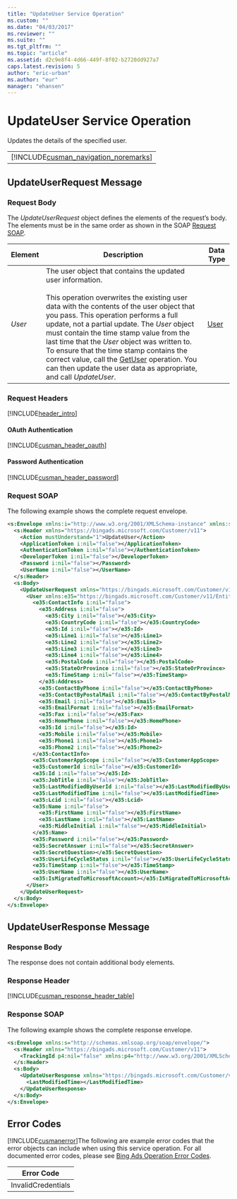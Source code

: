 ```yaml
---
title: "UpdateUser Service Operation"
ms.custom: ""
ms.date: "04/03/2017"
ms.reviewer: ""
ms.suite: ""
ms.tgt_pltfrm: ""
ms.topic: "article"
ms.assetid: d2c9e8f4-4d66-449f-8f02-b2720dd927a7
caps.latest.revision: 5
author: "eric-urban"
ms.author: "eur"
manager: "ehansen"
---
```

# UpdateUser Service Operation
Updates the details of the specified user.

||
|-|
|[!INCLUDE[cusman_navigation_noremarks](../customer-api/includes/cusman-navigation-noremarks.md)]|

## <a name="request"></a>UpdateUserRequest Message

### Request Body
The *UpdateUserRequest* object defines the elements of the request’s body. The elements must be in the same order as shown in the SOAP [Request SOAP](#request_soap).

|Element|Description|Data Type|
|-----------|---------------|-------------|
|*User*|The user object that contains the updated user information.<br /><br />This operation overwrites the existing user data with the contents of the user object that you pass. This operation performs a full update, not a partial update. The *User* object must contain the time stamp value from the last time that the *User* object was written to. To ensure that the time stamp contains the correct value, call the [GetUser](../customer-api/getuser-service-operation.md) operation. You can then update the user data as appropriate, and call *UpdateUser*.|[User](../customer-api/user-data-object.md)|

### Request Headers
[!INCLUDE[header_intro](../customer-api/includes/header-intro.md)]
#### OAuth Authentication
[!INCLUDE[cusman_header_oauth](../customer-api/includes/cusman-header-oauth.md)]
#### Password Authentication
[!INCLUDE[cusman_header_password](../customer-api/includes/cusman-header-password.md)]
### <a name="request_soap"></a>Request SOAP
The following example shows the complete request envelope.

```xml
<s:Envelope xmlns:i="http://www.w3.org/2001/XMLSchema-instance" xmlns:s="http://schemas.xmlsoap.org/soap/envelope/">
  <s:Header xmlns="https://bingads.microsoft.com/Customer/v11">
    <Action mustUnderstand="1">UpdateUser</Action>
    <ApplicationToken i:nil="false"></ApplicationToken>
    <AuthenticationToken i:nil="false"></AuthenticationToken>
    <DeveloperToken i:nil="false"></DeveloperToken>
    <Password i:nil="false"></Password>
    <UserName i:nil="false"></UserName>
  </s:Header>
  <s:Body>
    <UpdateUserRequest xmlns="https://bingads.microsoft.com/Customer/v11">
      <User xmlns:e35="https://bingads.microsoft.com/Customer/v11/Entities" i:nil="false">
        <e35:ContactInfo i:nil="false">
          <e35:Address i:nil="false">
            <e35:City i:nil="false"></e35:City>
            <e35:CountryCode i:nil="false"></e35:CountryCode>
            <e35:Id i:nil="false"></e35:Id>
            <e35:Line1 i:nil="false"></e35:Line1>
            <e35:Line2 i:nil="false"></e35:Line2>
            <e35:Line3 i:nil="false"></e35:Line3>
            <e35:Line4 i:nil="false"></e35:Line4>
            <e35:PostalCode i:nil="false"></e35:PostalCode>
            <e35:StateOrProvince i:nil="false"></e35:StateOrProvince>
            <e35:TimeStamp i:nil="false"></e35:TimeStamp>
          </e35:Address>
          <e35:ContactByPhone i:nil="false"></e35:ContactByPhone>
          <e35:ContactByPostalMail i:nil="false"></e35:ContactByPostalMail>
          <e35:Email i:nil="false"></e35:Email>
          <e35:EmailFormat i:nil="false"></e35:EmailFormat>
          <e35:Fax i:nil="false"></e35:Fax>
          <e35:HomePhone i:nil="false"></e35:HomePhone>
          <e35:Id i:nil="false"></e35:Id>
          <e35:Mobile i:nil="false"></e35:Mobile>
          <e35:Phone1 i:nil="false"></e35:Phone1>
          <e35:Phone2 i:nil="false"></e35:Phone2>
        </e35:ContactInfo>
        <e35:CustomerAppScope i:nil="false"></e35:CustomerAppScope>
        <e35:CustomerId i:nil="false"></e35:CustomerId>
        <e35:Id i:nil="false"></e35:Id>
        <e35:JobTitle i:nil="false"></e35:JobTitle>
        <e35:LastModifiedByUserId i:nil="false"></e35:LastModifiedByUserId>
        <e35:LastModifiedTime i:nil="false"></e35:LastModifiedTime>
        <e35:Lcid i:nil="false"></e35:Lcid>
        <e35:Name i:nil="false">
          <e35:FirstName i:nil="false"></e35:FirstName>
          <e35:LastName i:nil="false"></e35:LastName>
          <e35:MiddleInitial i:nil="false"></e35:MiddleInitial>
        </e35:Name>
        <e35:Password i:nil="false"></e35:Password>
        <e35:SecretAnswer i:nil="false"></e35:SecretAnswer>
        <e35:SecretQuestion></e35:SecretQuestion>
        <e35:UserLifeCycleStatus i:nil="false"></e35:UserLifeCycleStatus>
        <e35:TimeStamp i:nil="false"></e35:TimeStamp>
        <e35:UserName i:nil="false"></e35:UserName>
        <e35:IsMigratedToMicrosoftAccount></e35:IsMigratedToMicrosoftAccount>
      </User>
    </UpdateUserRequest>
  </s:Body>
</s:Envelope>
```

## <a name="response"></a>UpdateUserResponse Message

### <a name="Body_Elements"></a>Response Body
The response does not contain additional body elements.

### <a name="Header_Elements"></a>Response Header
[!INCLUDE[cusman_response_header_table](../customer-api/includes/cusman-response-header-table.md)]
### Response SOAP
The following example shows the complete response envelope.

```xml
<s:Envelope xmlns:s="http://schemas.xmlsoap.org/soap/envelope/">
  <s:Header xmlns="https://bingads.microsoft.com/Customer/v11">
    <TrackingId p4:nil="false" xmlns:p4="http://www.w3.org/2001/XMLSchema-instance"></TrackingId>
  </s:Header>
  <s:Body>
    <UpdateUserResponse xmlns="https://bingads.microsoft.com/Customer/v11">
      <LastModifiedTime></LastModifiedTime>
    </UpdateUserResponse>
  </s:Body>
</s:Envelope>
```

## <a name="errors"></a>Error Codes
[!INCLUDE[cusmanerror](../customer-api/includes/cusmanerror.md)]The following are example  error codes that the error objects can include when using this service operation. For all documented error codes, please see [Bing Ads Operation Error Codes](http://go.microsoft.com/fwlink/?LinkId=511884).

|Error Code|
|--------------|
|InvalidCredentials|
